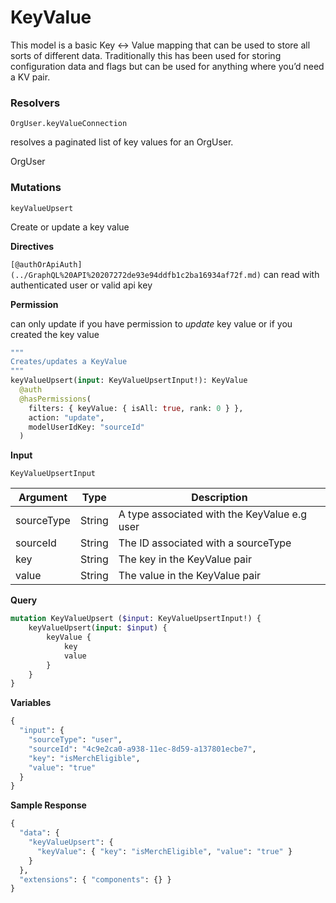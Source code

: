 # KeyValue

This model is a basic Key ↔ Value mapping that can be used to store all sorts of different data. Traditionally this has been used for storing configuration data and flags but can be used for anything where you’d need a KV pair.

### Resolvers

`OrgUser.keyValueConnection`

resolves a paginated list of key values for an OrgUser.

OrgUser





### Mutations

`keyValueUpsert`

Create or update a key value

**Directives**

`[@authOrApiAuth](../GraphQL%20API%20207272de93e94ddfb1c2ba16934af72f.md)` can read with authenticated user or valid api key

**Permission**

can only update if you have permission to _update_ key value or if you created the key value

```graphql
"""
Creates/updates a KeyValue
"""
keyValueUpsert(input: KeyValueUpsertInput!): KeyValue
  @auth
  @hasPermissions(
    filters: { keyValue: { isAll: true, rank: 0 } },
    action: "update",
    modelUserIdKey: "sourceId"
  )
```

**Input**

`KeyValueUpsertInput`

| Argument   | Type   | Description                                  |
| ---------- | ------ | -------------------------------------------- |
| sourceType | String | A type associated with the KeyValue e.g user |
| sourceId   | String | The ID associated with a sourceType          |
| key        | String | The key in the KeyValue pair                 |
| value      | String | The value in the KeyValue pair               |

**Query**

```graphql
mutation KeyValueUpsert ($input: KeyValueUpsertInput!) {
    keyValueUpsert(input: $input) {
        keyValue {
            key
            value
        }
    }
}
```

**Variables**

```graphql
{
  "input": {
    "sourceType": "user",
    "sourceId": "4c9e2ca0-a938-11ec-8d59-a137801ecbe7",
    "key": "isMerchEligible",
    "value": "true"
  }
}
```

**Sample Response**

```graphql
{
  "data": {
    "keyValueUpsert": {
      "keyValue": { "key": "isMerchEligible", "value": "true" }
    }
  },
  "extensions": { "components": {} }
}
```

